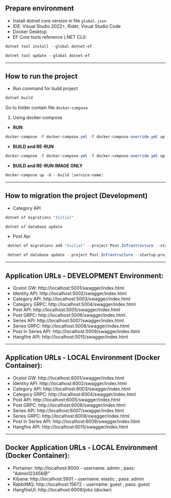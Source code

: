 ## Prepare environment

* Install dotnet core version in file `global.json`
* IDE: Visual Studio 2022+, Rider, Visual Studio Code
* Docker Desktop
* EF Core tools reference (.NET CLI):

```Powershell
dotnet tool install --global dotnet-ef
```

```Powershell
dotnet tool update --global dotnet-ef
```

---

## How to run the project

- Run command for build project

```Powershell
dotnet build
```

Go to folder contain file `docker-compose`

1. Using docker-compose

- **RUN**

```Powershell (Only run)
docker-compose -f docker-compose.yml -f docker-compose.override.yml up -d --remove-orphans
```

- **BUILD and RE-RUN**

```Powershell (Build and run)
docker-compose -f docker-compose.yml -f docker-compose.override.yml up -d --build --remove-orphans
```

- **BUILD and RE-RUN IMAGE ONLY**

```Powershell (Build and run)
docker-compose up -d --build [service-name]
```

---

## How to migration the project (Development)

- Category API

```Powershell
dotnet ef migrations "Initial"
```

```Powershell
dotnet ef database update
```

- Post Api

```Powershell
 dotnet ef migrations add "Initial" --project Post.Infrastructure --startup-project Post.Api
```

```Powershell
 dotnet ef database update --project Post.Infrastructure --startup-project Post.Api
```

---

## Application URLs - DEVELOPMENT Environment:

- Ocelot GW: http://localhost:5001/swagger/index.html
- Identity API: http://localhost:5002/swagger/index.html
- Category API: http://localhost:5003/swagger/index.html
- Category GRPC: http://localhost:5004/swagger/index.html
- Post API: http://localhost:5005/swagger/index.html
- Post GRPC: http://localhost:5006/swagger/index.html
- Series API: http://localhost:5007/swagger/index.html
- Series GRPC: http://localhost:5008/swagger/index.html
- Post In Series API: http://localhost:5009/swagger/index.html
- Hangfire API: http://localhost:5015/swagger/index.html

---

## Application URLs - LOCAL Environment (Docker Container):

- Ocelot GW: http://localhost:6001/swagger/index.html
- Identity API: http://localhost:6002/swagger/index.html
- Category API: http://localhost:6003/swagger/index.html
- Category GRPC: http://localhost:6004/swagger/index.html
- Post API: http://localhost:6005/swagger/index.html
- Post GRPC: http://localhost:6006/swagger/index.html
- Series API: http://localhost:6007/swagger/index.html
- Series GRPC: http://localhost:6008/swagger/index.html
- Post In Series API: http://localhost:6009/swagger/index.html
- Hangfire API: http://localhost:6015/swagger/index.html
---

## Docker Application URLs - LOCAL Environment (Docker Container):

- Portainer: http://localhost:9000 - username: admin ; pass: "Admin123456@"
- Kibana: http://localhost:5601 - username: elastic ; pass: admin
- RabbitMQ: http://localhost:15672 - username: guest ; pass: guest
- HangfireUI: http://localhost:6009/jobs (docker)